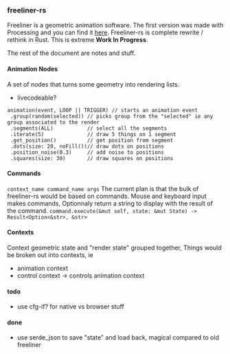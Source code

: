 ### freeliner-rs
Freeliner is a geometric animation software. The first version was made with Processing and you can find it [here](https://github.com/maxdee/alc_freeliner). Freeliner-rs is complete rewrite / rethink in Rust. This is extreme **Work In Progress**.

The rest of the document are notes and stuff.

#### Animation Nodes
A set of nodes that turns some geometry into rendering lists.
- livecodeable?

```
animation(event, LOOP || TRIGGER) // starts an animation event
 .group(random(selected)) // picks group from the "selected" ie any group associated to the render
 .segments(ALL)           // select all the segments         
 .iterate(5)              // draw 5 things on 1 segment
 .get_position()          // get position from segment
 .dots(size: 20, noFill())// draw dots on positions
 .position_noise(0.3)     // add noise to positions
 .squares(size: 30)       // draw squares on positions
```

#### Commands
`context_name command_name args`
The current plan is that the bulk of freeliner-rs would be based on commands.
Mouse and keyboard input makes commands,
Optionnaly return a string to display with the result of the command.
`command.execute(&mut self, state: &mut State) -> Result<Option<&str>, &str>`

#### Contexts
Context geometric state and "render state" grouped together,
Things would be broken out into contexts,
ie
 - animation context
 - control context -> controls animation context

#### todo
- use cfg-if? for native vs browser stuff

#### done
- use serde_json to save "state" and load back, magical compared to old freeliner
